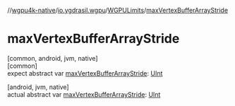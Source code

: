 //[wgpu4k-native](../../../index.md)/[io.ygdrasil.wgpu](../index.md)/[WGPULimits](index.md)/[maxVertexBufferArrayStride](max-vertex-buffer-array-stride.md)

# maxVertexBufferArrayStride

[common, android, jvm, native]\
[common]\
expect abstract var [maxVertexBufferArrayStride](max-vertex-buffer-array-stride.md): [UInt](https://kotlinlang.org/api/core/kotlin-stdlib/kotlin/-u-int/index.html)

[android, jvm, native]\
actual abstract var [maxVertexBufferArrayStride](max-vertex-buffer-array-stride.md): [UInt](https://kotlinlang.org/api/core/kotlin-stdlib/kotlin/-u-int/index.html)